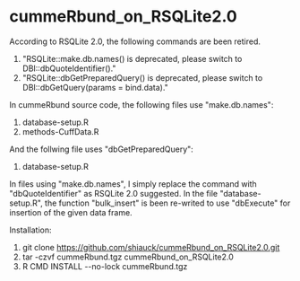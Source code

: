 # cummeRbund_on_RSQLite2.0

According to RSQLite 2.0, the following commands are been retired.
1. "RSQLite::make.db.names() is deprecated, please switch to DBI::dbQuoteIdentifier()."
2. "RSQLite::dbGetPreparedQuery() is deprecated, please switch to DBI::dbGetQuery(params = bind.data)."

In cummeRbund source code, the following files use "make.db.names":
1. database-setup.R
2. methods-CuffData.R

And the follwing file uses "dbGetPreparedQuery":
1. database-setup.R



In files using "make.db.names", I simply replace the command with "dbQuoteIdentifier" as RSQLite 2.0 suggested.
In the file "database-setup.R", the function "bulk_insert" is been re-writed to use "dbExecute" for insertion of the given data frame.



Installation:
1. git clone https://github.com/shiauck/cummeRbund_on_RSQLite2.0.git
2. tar -czvf cummeRbund.tgz cummeRbund_on_RSQLite2.0
3. R CMD INSTALL --no-lock cummeRbund.tgz


